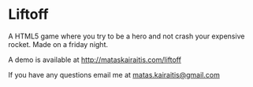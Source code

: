 # Liftoff
A HTML5 game where you try to be a hero and not crash your expensive rocket. Made on a friday night.

A demo is available at http://mataskairaitis.com/liftoff

If you have any questions email me at matas.kairaitis@gmail.com
